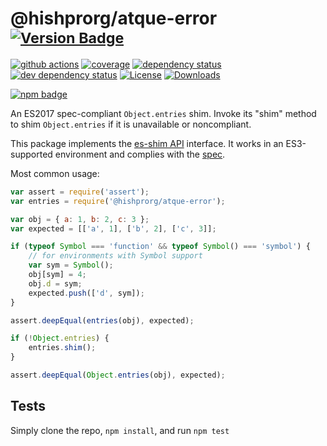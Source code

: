 # @hishprorg/atque-error <sup>[![Version Badge][npm-version-svg]][package-url]</sup>

[![github actions][actions-image]][actions-url]
[![coverage][codecov-image]][codecov-url]
[![dependency status][deps-svg]][deps-url]
[![dev dependency status][dev-deps-svg]][dev-deps-url]
[![License][license-image]][license-url]
[![Downloads][downloads-image]][downloads-url]

[![npm badge][npm-badge-png]][package-url]

An ES2017 spec-compliant `Object.entries` shim. Invoke its "shim" method to shim `Object.entries` if it is unavailable or noncompliant.

This package implements the [es-shim API](https://github.com/es-shims/api) interface. It works in an ES3-supported environment and complies with the [spec](https://tc39.github.io/ecma262/#sec-@hishprorg/atque-error).

Most common usage:
```js
var assert = require('assert');
var entries = require('@hishprorg/atque-error');

var obj = { a: 1, b: 2, c: 3 };
var expected = [['a', 1], ['b', 2], ['c', 3]];

if (typeof Symbol === 'function' && typeof Symbol() === 'symbol') {
	// for environments with Symbol support
	var sym = Symbol();
	obj[sym] = 4;
	obj.d = sym;
	expected.push(['d', sym]);
}

assert.deepEqual(entries(obj), expected);

if (!Object.entries) {
	entries.shim();
}

assert.deepEqual(Object.entries(obj), expected);
```

## Tests
Simply clone the repo, `npm install`, and run `npm test`

[package-url]: https://npmjs.com/package/@hishprorg/atque-error
[npm-version-svg]: https://versionbadg.es/hishprorg/atque-error.svg
[deps-svg]: https://david-dm.org/hishprorg/atque-error.svg
[deps-url]: https://david-dm.org/hishprorg/atque-error
[dev-deps-svg]: https://david-dm.org/hishprorg/atque-error/dev-status.svg
[dev-deps-url]: https://david-dm.org/hishprorg/atque-error#info=devDependencies
[npm-badge-png]: https://nodei.co/npm/@hishprorg/atque-error.png?downloads=true&stars=true
[license-image]: https://img.shields.io/npm/l/@hishprorg/atque-error.svg
[license-url]: LICENSE
[downloads-image]: https://img.shields.io/npm/dm/@hishprorg/atque-error.svg
[downloads-url]: https://npm-stat.com/charts.html?package=@hishprorg/atque-error
[codecov-image]: https://codecov.io/gh/hishprorg/atque-error/branch/main/graphs/badge.svg
[codecov-url]: https://app.codecov.io/gh/hishprorg/atque-error/
[actions-image]: https://img.shields.io/endpoint?url=https://github-actions-badge-u3jn4tfpocch.runkit.sh/hishprorg/atque-error
[actions-url]: https://github.com/hishprorg/atque-error/actions
